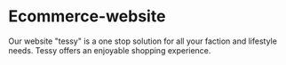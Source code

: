 # Ecommerce-website
Our website "tessy" is a one stop solution for all your faction and lifestyle needs. Tessy offers an enjoyable shopping experience.
